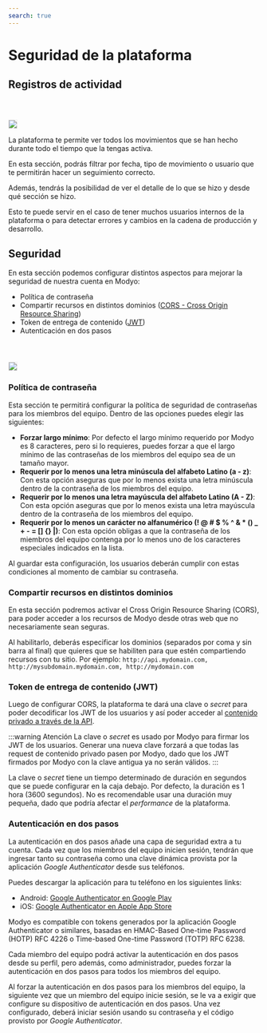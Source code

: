 ```yaml
---
search: true
---
```


# Seguridad de la plataforma

## Registros de actividad

<img src="/assets/img/platform/activity-logs.jpg" style="margin-top: 40px; border: 1px solid #EEE;" />

La plataforma te permite ver todos los movimientos que se han hecho durante todo el tiempo que la tengas activa.

En esta sección, podrás filtrar por fecha, tipo de movimiento o usuario que te permitirán hacer un seguimiento correcto.

Además, tendrás la posibilidad de ver el detalle de lo que se hizo y desde qué sección se hizo.

Esto te puede servir en el caso de tener muchos usuarios internos de la plataforma o para detectar errores y cambios en la cadena de producción y desarrollo.



## Seguridad

En esta sección podemos configurar distintos aspectos para mejorar la seguridad de nuestra cuenta en Modyo:

* Política de contraseña
* Compartir recursos en distintos dominios ([CORS - Cross Origin Resource Sharing](https://www.w3.org/TR/cors/))
* Token de entrega de contenido ([JWT](https://tools.ietf.org/html/rfc7519))
* Autenticación en dos pasos

<img src="/assets/img/platform/cors.png" style="margin-top: 40px; border: 1px solid #EEE;" />

### Política de contraseña

Esta sección te permitirá configurar la política de seguridad de contraseñas para los miembros del equipo. Dentro de las opciones puedes elegir las siguientes:

* **Forzar largo mínimo**: Por defecto el largo mínimo requerido por Modyo es 8 caracteres, pero si lo requieres, puedes forzar a que el largo mínimo de las contraseñas de los miembros del equipo sea de un tamaño mayor.
* **Requerir por lo menos una letra minúscula del alfabeto Latino (a - z)**: Con esta opción aseguras que por lo menos exista una letra minúscula dentro de la contraseña de los miembros del equipo.
* **Requerir por lo menos una letra mayúscula del alfabeto Latino (A - Z)**: Con esta opción aseguras que por lo menos exista una letra mayúscula dentro de la contraseña de los miembros del equipo.
* **Requerir por lo menos un carácter no alfanumérico (! @ # $ % ^ & * () _ + - = [] {} |)**: Con esta opción obligas a que la contraseña de los miembros del equipo contenga por lo menos uno de los caracteres especiales indicados en la lista.

Al guardar esta configuración, los usuarios deberán cumplir con estas condiciones al momento de cambiar su contraseña.

### Compartir recursos en distintos dominios

En esta sección podremos activar el Cross Origin Resource Sharing (CORS), para poder acceder a los recursos de Modyo desde otras web que no necesariamente sean seguras.

Al habilitarlo, deberás especificar los dominios (separados por coma y sin barra al final) que quieres que se habiliten para que estén compartiendo recursos con tu sitio. Por ejemplo:
`http://api.mydomain.com, http://mysubdomain.mydomain.com, http://mydomain.com`

### Token de entrega de contenido (JWT)

Luego de configurar CORS, la plataforma te dará una clave o _secret_ para poder decodificar los JWT de los usuarios y así poder acceder al [contenido privado a través de la API](/es/platform/content/public-api-reference.html#contenido-privado-2).

:::warning Atención
La clave o _secret_ es usado por Modyo para firmar los JWT de los usuarios. Generar una nueva clave forzará a que todas las request de contenido privado pasen por Modyo, dado que los JWT firmados por Modyo con la clave antigua ya no serán válidos.
:::

La clave o _secret_ tiene un tiempo determinado de duración en segundos que se puede configurar en la caja debajo. Por defecto, la duración es 1 hora (3600 segundos). No es recomendable usar una duración muy pequeña, dado que podría afectar el _performance_ de la plataforma.

### Autenticación en dos pasos

La autenticación en dos pasos añade una capa de seguridad extra a tu cuenta. Cada vez que los miembros del equipo inicien sesión, tendrán que ingresar tanto su contraseña como una clave dinámica provista por la aplicación _Google Authenticator_ desde sus teléfonos.

Puedes descargar la aplicación para tu teléfono en los siguientes links:

* Android: [Google Authenticator en Google Play](https://play.google.com/store/apps/details?id=com.google.android.apps.authenticator2)
* iOS: [Google Authenticator en Apple App Store](https://apps.apple.com/us/app/google-authenticator/id388497605)

Modyo es compatible con tokens generados por la aplicación Google Authenticator o similares, basadas en HMAC-Based One-time Password (HOTP) RFC 4226 o Time-based One-time Password (TOTP) RFC 6238.

Cada miembro del equipo podrá activar la autenticación en dos pasos desde su perfil, pero además, como administrador, puedes forzar la autenticación en dos pasos para todos los miembros del equipo. 

Al forzar la autenticación en dos pasos para los miembros del equipo, la siguiente vez que un miembro del equipo inicie sesión, se le va a exigir que configure su dispositivo de autenticación en dos pasos. Una vez configurado, deberá iniciar sesión usando su contraseña y el código provisto por _Google Authenticator_.

